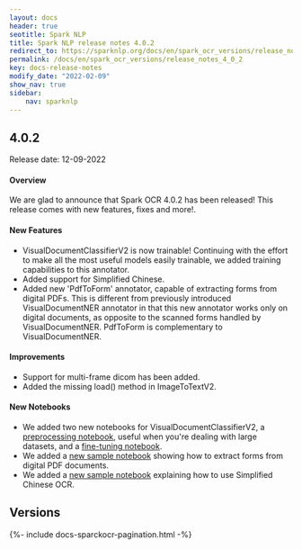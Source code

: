 ```yaml
---
layout: docs
header: true
seotitle: Spark NLP
title: Spark NLP release notes 4.0.2
redirect_to: https://sparknlp.org/docs/en/spark_ocr_versions/release_notes_4_0_2
permalink: /docs/en/spark_ocr_versions/release_notes_4_0_2
key: docs-release-notes
modify_date: "2022-02-09"
show_nav: true
sidebar:
    nav: sparknlp
---
```


<div class="h3-box" markdown="1">

## 4.0.2

Release date: 12-09-2022

#### Overview

We are glad to announce that Spark OCR 4.0.2 has been released!
This release comes with new features, fixes and more!.


#### New Features

* VisualDocumentClassifierV2 is now trainable! Continuing with the effort to make all the most useful models easily trainable, we added training capabilities to this annotator.
* Added support for Simplified Chinese.
* Added new 'PdfToForm' annotator, capable of extracting forms from digital PDFs. This is different from previously introduced VisualDocumentNER annotator in that this new annotator works only on digital documents, as opposite to the scanned forms handled by VisualDocumentNER. PdfToForm is complementary to VisualDocumentNER.
 

#### Improvements

* Support for multi-frame dicom has been added.
* Added the missing load()​ method in ImageToTextV2.

 

#### New Notebooks

* We added two new notebooks for VisualDocumentClassifierV2, a [preprocessing notebook](https://github.com/JohnSnowLabs/spark-ocr-workshop/blob/master/jupyter/VisualDocumentClassifierTraining/Spark-ocr%20visual%20doc%20classifier%20v2%20preprocessing%20on%20databricks.ipynb), useful when you're dealing with large datasets, and a [fine-tuning notebook](https://github.com/JohnSnowLabs/spark-ocr-workshop/blob/master/jupyter/VisualDocumentClassifierTraining/SparkOCRVisualDocumentClassifierv2Training.ipynb).
* We added a [new sample notebook](https://github.com/JohnSnowLabs/spark-ocr-workshop/blob/master/jupyter/FormRecognition/SparkOcrDigitalFormRecognition.ipynb) showing how to extract forms from digital PDF documents.
* We added a [new sample notebook](https://github.com/JohnSnowLabs/spark-ocr-workshop/blob/master/jupyter/TextRecognition/SparkOcrImageToText-Chinese.ipynb) explaining how to use Simplified Chinese OCR.

</div><div class="prev_ver h3-box" markdown="1">

## Versions

</div>
{%- include docs-sparckocr-pagination.html -%}